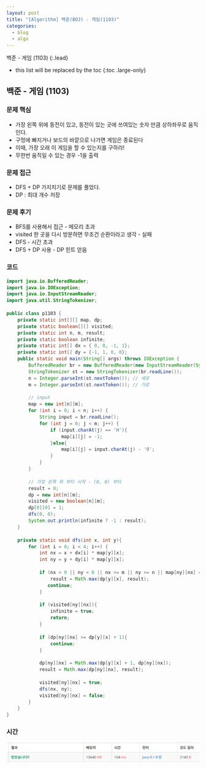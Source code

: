 ```yaml
---
layout: post
title: "[Algorithm] 백준(BOJ) - 게임(1103)"
categories:
  - blog
  - algo
---
```


백준 - 게임 (1103)
{:.lead}
* this list will be replaced by the toc
{:toc .large-only}

## 백준 - 게임 (1103)

### 문제 핵심 
- 가장 왼쪽 위에 동전이 있고, 동전이 있는 곳에 쓰여있는 숫자 만큼 상하좌우로 움직인다. 
- 구멍에 빠지거나 보드의 바깥으로 나가면 게임은 종료된다
- 이때, 가장 오래 이 게임을 할 수 있는지를 구하라!
- 무한번 움직일 수 있는 경우 -1을 출력

### 문제 접근 
- DFS + DP 가지치기로 문제를 풀었다. 
- DP : 최대 개수 저장

### 문제 후기 
- BFS를 사용해서 접근 - 메모리 초과 
- visited 한 곳을 다시 방문하면 무조건 순환이라고 생각 - 실패
- DFS - 시간 초과 
- DFS + DP 사용 - DP 힌트 얻음

### 코드
```java
import java.io.BufferedReader;
import java.io.IOException;
import java.io.InputStreamReader;
import java.util.StringTokenizer;

public class p1103 {
    private static int[][] map, dp;
    private static boolean[][] visited;
    private static int n, m, result;
    private static boolean infinite;
    private static int[] dx = { 0, 0, -1, 1};
    private static int[] dy = {-1, 1, 0, 0};
    public static void main(String[] args) throws IOException {
        BufferedReader br = new BufferedReader(new InputStreamReader(System.in));
        StringTokenizer st = new StringTokenizer(br.readLine());
        n = Integer.parseInt(st.nextToken()); // 세로
        m = Integer.parseInt(st.nextToken()); // 가로

        // input
        map = new int[n][m];
        for (int i = 0; i < n; i++) {
            String input = br.readLine();
            for (int j = 0; j < m; j++) {
                if (input.charAt(j) == 'H'){
                    map[i][j] = -1;
                }else{
                    map[i][j] = input.charAt(j) - '0';
                }
            }
        }

        // 가장 왼쪽 위 부터 시작 - (0, 0) 부터
        result = 0;
        dp = new int[n][m];
        visited = new boolean[n][m];
        dp[0][0] = 1;
        dfs(0, 0);
        System.out.println(infinite ? -1 : result);
    }

    private static void dfs(int x, int y){
        for (int i = 0; i < 4; i++) {
            int nx = x + dx[i] * map[y][x];
            int ny = y + dy[i] * map[y][x];

            if (nx < 0 || ny < 0 || nx >= m || ny >= n || map[ny][nx] == -1){
                result = Math.max(dp[y][x], result);
               continue;
            }

            if (visited[ny][nx]){
                infinite = true;
                return;
            }

            if (dp[ny][nx] >= dp[y][x] + 1){
                continue;
            }

            dp[ny][nx] = Math.max(dp[y][x] + 1, dp[ny][nx]);
            result = Math.max(dp[ny][nx], result);

            visited[ny][nx] = true;
            dfs(nx, ny);
            visited[ny][nx] = false;
        }
    }
}

```

### 시간 
![시간.png](/assets/img/data/1103.png)


